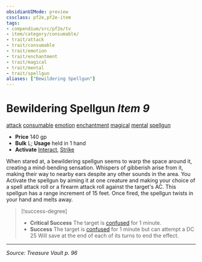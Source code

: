 ```yaml
---
obsidianUIMode: preview
cssclass: pf2e,pf2e-item
tags:
- compendium/src/pf2e/tv
- item/category/consumable/
- trait/attack
- trait/consumable
- trait/emotion
- trait/enchantment
- trait/magical
- trait/mental
- trait/spellgun
aliases: ["Bewildering Spellgun"]
---
```

# Bewildering Spellgun *Item 9*  
[attack](rules/traits/attack.md "Attack Combat Trait")  [consumable](rules/traits/consumable.md "Consumable Item Trait")  [emotion](rules/traits/emotion.md "Emotion Effect Trait")  [enchantment](rules/traits/enchantment.md "Enchantment School Trait")  [magical](rules/traits/magical.md "Magical Item Trait")  [mental](rules/traits/mental.md "Mental Effect Trait")  [spellgun](rules/traits/spellgun-tv.md "Spellgun Item Trait")  

- **Price** 140 gp
- **Bulk** L; **Usage** held in 1 hand
- **Activate** [Interact](rules/actions/interact.md), [Strike](rules/actions/strike.md)

When stared at, a bewildering spellgun seems to warp the space around it, creating a mind-bending sensation. Whispers of gibberish arise from it, making their way to nearby ears despite any other sounds in the area. You Activate the spellgun by aiming it at one creature and making your choice of a spell attack roll or a firearm attack roll against the target's AC. This spellgun has a range increment of 15 feet. Once fired, the spellgun twists in your hand and melts away.

> [!success-degree] 
> - **Critical Success** The target is [confused](rules/conditions.md#Confused) for 1 minute.
> - **Success** The target is [confused](rules/conditions.md#Confused) for 1 minute but can attempt a DC 25 Will save at the end of each of its turns to end the effect.


---
*Source: Treasure Vault p. 96*
